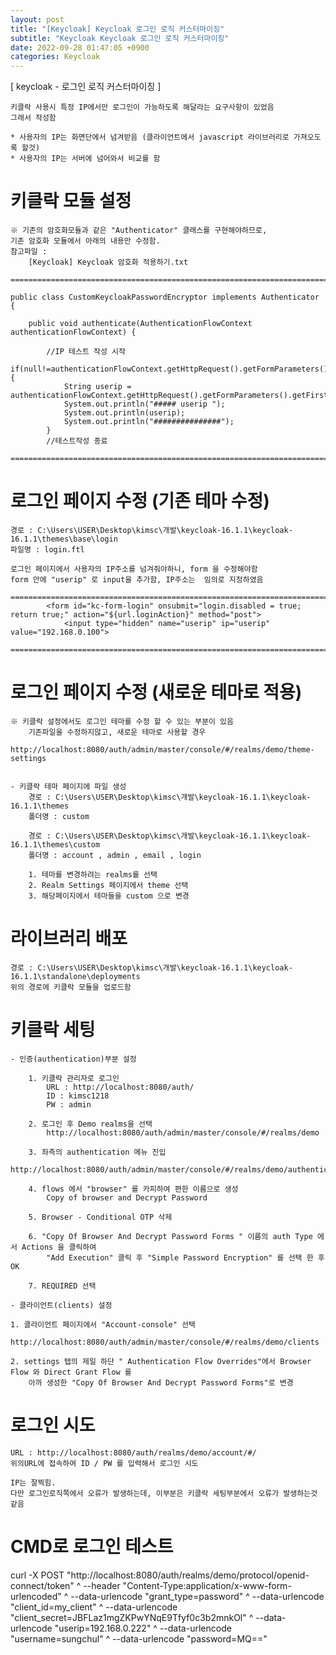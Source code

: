 ```yaml
---
layout: post
title: "[Keycloak] Keycloak 로그인 로직 커스터마이징"
subtitle: "Keycloak Keycloak 로그인 로직 커스터마이징"
date: 2022-09-28 01:47:05 +0900
categories: Keycloak
---
```

[ keycloak - 로그인 로직 커스터마이징 ]

	키클락 사용시 특정 IP에서만 로그인이 가능하도록 해달라는 요구사항이 있었음
	그래서 작성함

	* 사용자의 IP는 화면단에서 넘겨받음 (클라이언트에서 javascript 라이브러리로 가져오도록 할것)
	* 사용자의 IP는 서버에 넘어와서 비교를 함

# 키클락 모듈 설정
	※ 기존의 암호화모듈과 같은 "Authenticator" 클래스를 구현해야하므로,
	기존 암호화 모듈에서 아래의 내용만 수정함.
	참고파일 : 
		[Keycloak] Keycloak 암호화 적용하기.txt

	=================================================================================================================

	public class CustomKeycloakPasswordEncryptor implements Authenticator {

		public void authenticate(AuthenticationFlowContext authenticationFlowContext) {

			//IP 테스트 작성 시작
			if(null!=authenticationFlowContext.getHttpRequest().getFormParameters().getFirst("userip")){
				String userip = authenticationFlowContext.getHttpRequest().getFormParameters().getFirst("userip").trim();
				System.out.println("##### userip ");
				System.out.println(userip);
				System.out.println("###############");
			}
			//테스트작성 종료

	=================================================================================================================



# 로그인 페이지 수정 (기존 테마 수정)

	경로 : C:\Users\USER\Desktop\kimsc\개발\keycloak-16.1.1\keycloak-16.1.1\themes\base\login
	파일명 : login.ftl

	로그인 페이지에서 사용자의 IP주소를 넘겨줘야하니, form 을 수정해야함
	form 안에 "userip" 로 input을 추가함, IP주소는  임의로 지정하였음

	=================================================================================================================
            <form id="kc-form-login" onsubmit="login.disabled = true; return true;" action="${url.loginAction}" method="post">
				<input type="hidden" name="userip" ip="userip" value="192.168.0.100">

	=================================================================================================================

# 로그인 페이지 수정 (새로운 테마로 적용)

	※ 키클락 설정에서도 로그인 테마를 수정 할 수 있는 부분이 있음
		기존파일을 수정하지않고, 새로운 테마로 사용할 경우 
		http://localhost:8080/auth/admin/master/console/#/realms/demo/theme-settings
		
	
	- 키클락 테마 페이지에 파일 생성
		경로 : C:\Users\USER\Desktop\kimsc\개발\keycloak-16.1.1\keycloak-16.1.1\themes
		폴더명 : custom

		경로 : C:\Users\USER\Desktop\kimsc\개발\keycloak-16.1.1\keycloak-16.1.1\themes\custom
		폴더명 : account , admin , email , login

		1. 테마를 변경하려는 realms를 선택
		2. Realm Settings 페이지에서 theme 선택
		3. 해당페이지에서 테마들을 custom 으로 변경
		



# 라이브러리 배포
	경로 : C:\Users\USER\Desktop\kimsc\개발\keycloak-16.1.1\keycloak-16.1.1\standalone\deployments
	위의 경로에 키클락 모듈을 업로드함


# 키클락 세팅

	- 인증(authentication)부분 설정

		1. 키클락 관리자로 로그인
			URL : http://localhost:8080/auth/
			ID : kimsc1218
			PW : admin

		2. 로그인 후 Demo realms을 선택
			http://localhost:8080/auth/admin/master/console/#/realms/demo
		
		3. 좌측의 authentication 메뉴 진입
			http://localhost:8080/auth/admin/master/console/#/realms/demo/authentication/flows

		4. flows 에서 "browser" 를 카피하여 편한 이름으로 생성
			Copy of browser and Decrypt Password
		
		5. Browser - Conditional OTP 삭제

		6. "Copy Of Browser And Decrypt Password Forms " 이름의 auth Type 에서 Actions 을 클릭하여
			"Add Execution" 클릭 후 "Simple Password Encryption" 를 선택 한 후 OK

		7. REQUIRED 선택

	- 클라이언트(clients) 설정

	1. 클라이언트 페이지에서 "Account-console" 선택
		http://localhost:8080/auth/admin/master/console/#/realms/demo/clients

	2. settings 탭의 제일 하단 " Authentication Flow Overrides"에서 Browser Flow 와 Direct Grant Flow 를
		아까 생성한 "Copy Of Browser And Decrypt Password Forms"로 변경 
	
	
# 로그인 시도

	URL : http://localhost:8080/auth/realms/demo/account/#/
	위의URL에 접속하여 ID / PW 를 입력해서 로그인 시도

	IP는 잘찍힘.
	다만 로그인로직쪽에서 오류가 발생하는데, 이부분은 키클락 세팅부분에서 오류가 발생하는것 같음


# CMD로 로그인 테스트


curl -X POST "http://localhost:8080/auth/realms/demo/protocol/openid-connect/token" ^
--header "Content-Type:application/x-www-form-urlencoded" ^
--data-urlencode "grant_type=password" ^
--data-urlencode "client_id=my_client" ^
--data-urlencode "client_secret=JBFLaz1mgZKPwYNqE9Tfyf0c3b2mnkOl" ^
--data-urlencode "userip=192.168.0.222" ^
--data-urlencode "username=sungchul" ^
--data-urlencode "password=MQ=="
